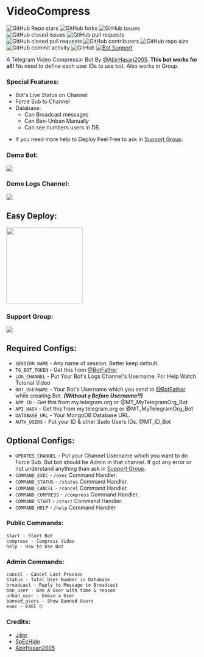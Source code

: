 # VideoCompress
![GitHub Repo stars](https://img.shields.io/github/stars/BAGBOY555/MT-VideoCompress?color=blue&style=flat)
![GitHub forks](https://img.shields.io/github/forks/BAGBOY555/MT-VideoCompress?color=green&style=flat)
![GitHub issues](https://img.shields.io/github/issues/BAGBOY555/MT-VideoCompress)
![GitHub closed issues](https://img.shields.io/github/issues-closed/BAGBOY555/MT-VideoCompress)
![GitHub pull requests](https://img.shields.io/github/issues-pr/BAGBOY555/MT-VideoCompress)
![GitHub closed pull requests](https://img.shields.io/github/issues-pr-closed/BAGBOY55/MT-VideoCompress)
![GitHub contributors](https://img.shields.io/github/contributors/BAGBOY555/MT-VideoCompress?style=flat)
![GitHub repo size](https://img.shields.io/github/repo-size/BAGBOY555/MT-VideoCompress?color=red)
![GitHub commit activity](https://img.shields.io/github/commit-activity/m/BAGBOY555/MT-VideoCompress)
![GitHub](https://img.shields.io/github/license/BAGBOY555/MT-VideoCompress)
[![Bot Support](https://img.shields.io/badge/Video%20Compress%20Bot-support%20group-blue)](https://t.me/Dulquer_Salmaan_lovers)

A Telegram Video Compressor Bot By [@AbirHasan2005](https://t.me/linux_repo). **This bot works for all!** No need to define each user IDs to use bot. Also works in Group.

### Special Features:
- Bot's Live Status on Channel
- Force Sub to Channel
- Database:
	- Can Broadcast messages
	- Can Ban-Unban Manually
	- Can see numbers users in DB

* If you need more help to Deploy Feel Free to ask in [Support Group](https://t.me/linux_repo).

### Demo Bot:
<a href="@VideoCompressProRobot"><img src="https://img.shields.io/badge/Demo-Telegram%20Bot-blue.svg?logo=telegram"></a>

### Demo Logs Channel:
<a href="https://t.me/VideoCompressBotStatus"><img src="https://img.shields.io/badge/Demo-Bot%20Logs%20Channel-blue.svg?logo=telegram"></a>

## Easy Deploy:
<p><a href="https://heroku.com/deploy"> <img src="https://img.shields.io/badge/Deploy%20To%20Heroku-blueviolet?style=for-the-badge&logo=heroku" width="200""/></a></p>

### Support Group:
<a href="https://t.me/mo_tech_Group"><img src="https://img.shields.io/badge/Telegram-Join%20Telegram%20Group-blue.svg?logo=telegram"></a>

## Required Configs:
* `SESSION_NAME` - Any name of session. Better keep default.
* `TG_BOT_TOKEN` - Get this from [@BotFather](https://t.me/BotFather)
* `LOG_CHANNEL` - Put Your Bot's Logs Channel's Username. For Help Watch Tutorial Video
* `BOT_USERNAME` - Your Bot's Username which you send to [@BotFather](https://t.me/BotFather) while creating Bot. ***(Without `@` Before Username!!)***
* `APP_ID` - Get this from my.telegram.org or @MT_MyTelegramOrg_Bot
* `API_HASH` - Get this from my.telegram.org or @MT_MyTelegramOrg_Bot
* `DATABASE_URL` - Your MongoDB Database URL.
* `AUTH_USERS` - Put your ID & other Sudo Users IDs. @MT_ID_Bot

## Optional Configs:
* `UPDATES_CHANNEL` - Put your Channel Username which you want to do Force Sub. But bot should be Admin in that channel. If got any error or not understand anything than ask in [Support Group](https://t.me/linux_repo).
* `COMMAND_EXEC` - `/exec` Command Handler.
* `COMMAND_STATUS` - `/status` Command Handler.
* `COMMAND_CANCEL` - `/cancel` Command Handler.
* `COMMAND_COMPRESS` - `/compress` Command Handler.
* `COMMAND_START` - `/start` Command Handler.
* `COMMAND_HELP` - `/help` Command Handler

### Public Commands:
```
start - Start Bot
compress - Compress Video
help - How to Use Bot
```

### Admin Commands:
```
cancel - Cancel Last Process
status - Total User Number in Database
broadcast - Reply to Message to Broadcast
ban_user - Ban A User with time & reason
unban_user - Unban a User
banned_users - Show Banned Users
exec - EXEC 🙄
```

### Credits:
* [Jijinr](https://github.com/Jijinr)
* [SpEcHide](https://github.com/spechide)
* [AbirHasan2005](https://github.com/AbirHasan2005)
